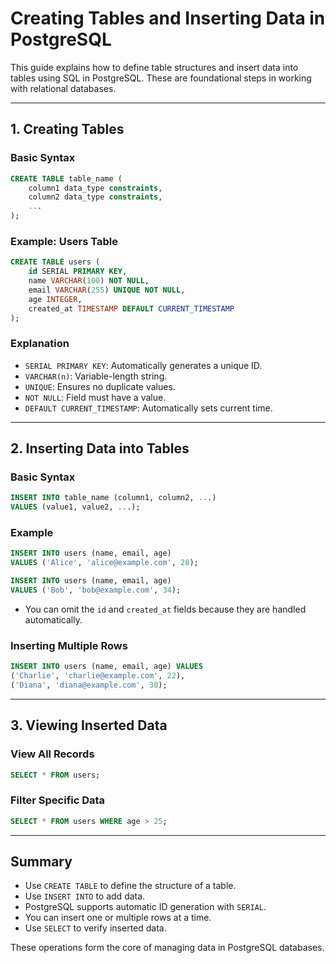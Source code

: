 # Creating Tables and Inserting Data in PostgreSQL

This guide explains how to define table structures and insert data into tables using SQL in PostgreSQL. These are foundational steps in working with relational databases.

---

## 1. Creating Tables

### **Basic Syntax**
```sql
CREATE TABLE table_name (
    column1 data_type constraints,
    column2 data_type constraints,
    ...
);
```

### **Example: Users Table**
```sql
CREATE TABLE users (
    id SERIAL PRIMARY KEY,
    name VARCHAR(100) NOT NULL,
    email VARCHAR(255) UNIQUE NOT NULL,
    age INTEGER,
    created_at TIMESTAMP DEFAULT CURRENT_TIMESTAMP
);
```

### **Explanation**
- `SERIAL PRIMARY KEY`: Automatically generates a unique ID.
- `VARCHAR(n)`: Variable-length string.
- `UNIQUE`: Ensures no duplicate values.
- `NOT NULL`: Field must have a value.
- `DEFAULT CURRENT_TIMESTAMP`: Automatically sets current time.

---

## 2. Inserting Data into Tables

### **Basic Syntax**
```sql
INSERT INTO table_name (column1, column2, ...) 
VALUES (value1, value2, ...);
```

### **Example**
```sql
INSERT INTO users (name, email, age) 
VALUES ('Alice', 'alice@example.com', 28);

INSERT INTO users (name, email, age) 
VALUES ('Bob', 'bob@example.com', 34);
```

- You can omit the `id` and `created_at` fields because they are handled automatically.

### **Inserting Multiple Rows**
```sql
INSERT INTO users (name, email, age) VALUES
('Charlie', 'charlie@example.com', 22),
('Diana', 'diana@example.com', 30);
```

---

## 3. Viewing Inserted Data

### **View All Records**
```sql
SELECT * FROM users;
```

### **Filter Specific Data**
```sql
SELECT * FROM users WHERE age > 25;
```

---

## Summary
- Use `CREATE TABLE` to define the structure of a table.
- Use `INSERT INTO` to add data.
- PostgreSQL supports automatic ID generation with `SERIAL`.
- You can insert one or multiple rows at a time.
- Use `SELECT` to verify inserted data.

These operations form the core of managing data in PostgreSQL databases.
